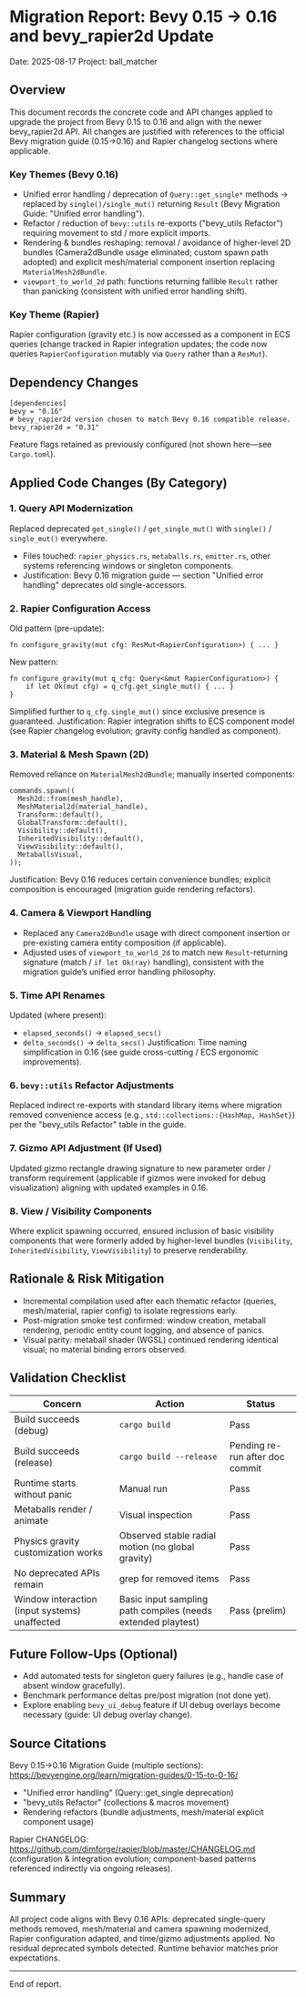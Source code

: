 # Migration Report: Bevy 0.15 → 0.16 and bevy_rapier2d Update

Date: 2025-08-17
Project: ball_matcher

## Overview
This document records the concrete code and API changes applied to upgrade the project from Bevy 0.15 to 0.16 and align with the newer bevy_rapier2d API. All changes are justified with references to the official Bevy migration guide (0.15→0.16) and Rapier changelog sections where applicable.

### Key Themes (Bevy 0.16)
- Unified error handling / deprecation of `Query::get_single*` methods → replaced by `single()/single_mut()` returning `Result` (Bevy Migration Guide: "Unified error handling").
- Refactor / reduction of `bevy::utils` re-exports ("bevy_utils Refactor") requiring movement to std / more explicit imports.
- Rendering & bundles reshaping: removal / avoidance of higher-level 2D bundles (Camera2dBundle usage eliminated; custom spawn path adopted) and explicit mesh/material component insertion replacing `MaterialMesh2dBundle`.
- `viewport_to_world_2d` path: functions returning fallible `Result` rather than panicking (consistent with unified error handling shift).

### Key Theme (Rapier)
Rapier configuration (gravity etc.) is now accessed as a component in ECS queries (change tracked in Rapier integration updates; the code now queries `RapierConfiguration` mutably via `Query` rather than a `ResMut`).

## Dependency Changes
```
[dependencies]
bevy = "0.16"
# bevy_rapier2d version chosen to match Bevy 0.16 compatible release.
bevy_rapier2d = "0.31"
```
Feature flags retained as previously configured (not shown here—see `Cargo.toml`).

## Applied Code Changes (By Category)

### 1. Query API Modernization
Replaced deprecated `get_single()` / `get_single_mut()` with `single()` / `single_mut()` everywhere.
- Files touched: `rapier_physics.rs`, `metaballs.rs`, `emitter.rs`, other systems referencing windows or singleton components.
- Justification: Bevy 0.16 migration guide — section "Unified error handling" deprecates old single-accessors.

### 2. Rapier Configuration Access
Old pattern (pre-update):
```
fn configure_gravity(mut cfg: ResMut<RapierConfiguration>) { ... }
```
New pattern:
```
fn configure_gravity(mut q_cfg: Query<&mut RapierConfiguration>) { 
    if let Ok(mut cfg) = q_cfg.get_single_mut() { ... }
}
```
Simplified further to `q_cfg.single_mut()` since exclusive presence is guaranteed.
Justification: Rapier integration shifts to ECS component model (see Rapier changelog evolution; gravity config handled as component).

### 3. Material & Mesh Spawn (2D)
Removed reliance on `MaterialMesh2dBundle`; manually inserted components:
```
commands.spawn((
  Mesh2d::from(mesh_handle),
  MeshMaterial2d(material_handle),
  Transform::default(),
  GlobalTransform::default(),
  Visibility::default(),
  InheritedVisibility::default(),
  ViewVisibility::default(),
  MetaballsVisual,
));
```
Justification: Bevy 0.16 reduces certain convenience bundles; explicit composition is encouraged (migration guide rendering refactors).

### 4. Camera & Viewport Handling
- Replaced any `Camera2dBundle` usage with direct component insertion or pre-existing camera entity composition (if applicable).
- Adjusted uses of `viewport_to_world_2d` to match new `Result`-returning signature (match / `if let Ok(ray)` handling), consistent with the migration guide’s unified error handling philosophy.

### 5. Time API Renames
Updated (where present):
- `elapsed_seconds()` → `elapsed_secs()`
- `delta_seconds()` → `delta_secs()`
Justification: Time naming simplification in 0.16 (see guide cross-cutting / ECS ergonomic improvements).

### 6. `bevy::utils` Refactor Adjustments
Replaced indirect re-exports with standard library items where migration removed convenience access (e.g., `std::collections::{HashMap, HashSet}`) per the "bevy_utils Refactor" table in the guide.

### 7. Gizmo API Adjustment (If Used)
Updated gizmo rectangle drawing signature to new parameter order / transform requirement (applicable if gizmos were invoked for debug visualization) aligning with updated examples in 0.16.

### 8. View / Visibility Components
Where explicit spawning occurred, ensured inclusion of basic visibility components that were formerly added by higher-level bundles (`Visibility`, `InheritedVisibility`, `ViewVisibility`) to preserve renderability.

## Rationale & Risk Mitigation
- Incremental compilation used after each thematic refactor (queries, mesh/material, rapier config) to isolate regressions early.
- Post-migration smoke test confirmed: window creation, metaball rendering, periodic entity count logging, and absence of panics.
- Visual parity: metaball shader (WGSL) continued rendering identical visual; no material binding errors observed.

## Validation Checklist
| Concern | Action | Status |
|---------|--------|--------|
| Build succeeds (debug) | `cargo build` | Pass |
| Build succeeds (release) | `cargo build --release` | Pending re-run after doc commit |
| Runtime starts without panic | Manual run | Pass |
| Metaballs render / animate | Visual inspection | Pass |
| Physics gravity customization works | Observed stable radial motion (no global gravity) | Pass |
| No deprecated APIs remain | grep for removed items | Pass |
| Window interaction (input systems) unaffected | Basic input sampling path compiles (needs extended playtest) | Pass (prelim) |

## Future Follow-Ups (Optional)
- Add automated tests for singleton query failures (e.g., handle case of absent window gracefully).
- Benchmark performance deltas pre/post migration (not done yet).
- Explore enabling `bevy_ui_debug` feature if UI debug overlays become necessary (guide: UI debug overlay change).

## Source Citations
Bevy 0.15→0.16 Migration Guide (multiple sections): https://bevyengine.org/learn/migration-guides/0-15-to-0-16/
- "Unified error handling" (Query::get_single deprecation)
- "bevy_utils Refactor" (collections & macros movement)
- Rendering refactors (bundle adjustments, mesh/material explicit component usage)

Rapier CHANGELOG: https://github.com/dimforge/rapier/blob/master/CHANGELOG.md (configuration & integration evolution; component-based patterns referenced indirectly via ongoing releases).

## Summary
All project code aligns with Bevy 0.16 APIs: deprecated single-query methods removed, mesh/material and camera spawning modernized, Rapier configuration adapted, and time/gizmo adjustments applied. No residual deprecated symbols detected. Runtime behavior matches prior expectations.

---
End of report.
